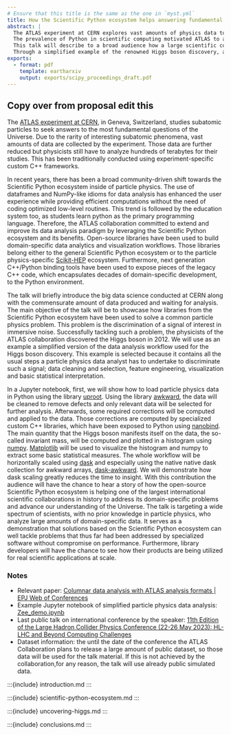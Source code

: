 ```yaml
---
# Ensure that this title is the same as the one in `myst.yml`
title: How the Scientific Python ecosystem helps answering fundamental questions of the Universe
abstract: |
  The ATLAS experiment at CERN explores vast amounts of physics data to answer the most fundamental questions of the Universe.
  The prevalence of Python in scientific computing motivated ATLAS to adopt it for its data analysis workflows while enhancing users' experience.
  This talk will describe to a broad audience how a large scientific collaboration leverages the power of the Scientific Python ecosystem to tackle domain-specific challenges and advance our understanding of the Cosmos.
  Through a simplified example of the renowned Higgs boson discovery, attendees will gain insights into the utilization of Python libraries to discriminate a signal in immersive noise, through tasks such as data cleaning, feature engineering, statistical interpretation and visualization at scale.
exports:
  - format: pdf
    template: eartharxiv
    output: exports/scipy_proceedings_draft.pdf
---
```


## Copy over from proposal edit this

The [ATLAS experiment at CERN](https://atlas.cern/), in Geneva, Switzerland, studies subatomic particles to seek answers to the most fundamental questions of the Universe.
Due to the rarity of interesting subatomic phenomena, vast amounts of data are collected by the experiment.
Those data are further reduced but physicists still have to analyze hundreds of terabytes for their studies.
This has been traditionally conducted using experiment-specific custom C++ frameworks.

In recent years, there has been a broad community-driven shift towards the Scientific Python ecosystem inside of particle physics.
The use of dataframes and NumPy-like idioms for data analysis has enhanced the user experience while providing efficient computations without the need of coding optimized low-level routines.
This trend is followed by the education system too, as students learn python as the primary programming language.
Therefore, the ATLAS collaboration committed to extend and improve its data analysis paradigm by leveraging the Scientific Python ecosystem and its benefits.
Open-source libraries have been used to build domain-specific data analytics and visualization workflows.
Those libraries belong either to the general Scientific Python ecosystem or to the particle physics-specific [Scikit-HEP](https://scikit-hep.org/) ecosystem.
Furthermore, next generation C++/Python binding tools have been used to expose pieces of the legacy C++ code, which encapsulates decades of domain-specific development, to the Python environment.

The talk will briefly introduce the big data science conducted at CERN along with the commensurate amount of data produced and waiting for analysis.
The main objective of the talk will be to showcase how libraries from the Scientific Python ecosystem have been used to solve a common particle physics problem.
This problem is the discrimination of a signal of interest in immersive noise. Successfully tackling such a problem, the physicists of the ATLAS collaboration discovered the Higgs boson in 2012.
We will use as an example a simplified version of the data analysis workflow used for the Higgs boson discovery.
This example is selected because it contains all the usual steps a particle physics data analyst has to undertake to discriminate such a signal; data cleaning and selection, feature engineering, visualization and basic statistical interpretation.

In a Jupyter notebook, first, we will show how to load particle physics data in Python using the library [uproot](https://github.com/scikit-hep/uproot5).
Using the library [awkward](https://github.com/scikit-hep/awkward), the data will be cleaned to remove defects and only relevant data will be selected for further analysis.
Afterwards, some required corrections will be computed and applied to the data.
Those corrections are computed by specialized custom C++ libraries, which have been exposed to Python using [nanobind](https://github.com/wjakob/nanobind).
The main quantity that the Higgs boson manifests itself on the data, the so-called invariant mass, will be computed and plotted in a histogram using [numpy](https://github.com/numpy/numpy).
[Matplotlib](https://github.com/matplotlib/matplotlib) will be used to visualize the histogram and numpy to extract some basic statistical measures.
The whole workflow will be horizontally scaled using [dask](https://github.com/dask/dask) and especially using the native native dask collection for awkward arrays, [dask-awkward](https://github.com/dask-contrib/dask-awkward).
We will demonstrate how dask scaling greatly reduces the time to insight.
With this contribution the audience will have the chance to hear a story of how the open-source Scientific Python ecosystem is helping one of the largest international scientific collaborations in history to address its domain-specific problems and advance our understanding of the Universe.
The talk is targeting a wide spectrum of scientists, with no prior knowledge in particle physics, who analyze large amounts of domain-specific data.
It serves as a demonstration that solutions based on the Scientific Python ecosystem can well tackle problems that thus far had been addressed by specialized software without compromise on performance.
Furthermore, library developers will have the chance to see how their products are being utilized for real scientific applications at scale.

### Notes

* Relevant paper: [Columnar data analysis with ATLAS analysis formats | EPJ Web of Conferences](http://dx.doi.org/10.1051/epjconf/202125103001)
* Example Jupyter notebook of simplified particle physics data analysis: [Zee_demo.ipynb](https://gitlab.cern.ch/gstark/pycolumnarprototype/-/blob/py_el_tool_test/Zee_demo.ipynb)
* Last public talk on international conference by the speaker: [11th Edition of the Large Hadron Collider Physics Conference (22-26 May 2023): HL-LHC and Beyond Computing Challenges](https://indico.cern.ch/event/1198609/contributions/5370078/)
* Dataset information: the until the date of the conference the ATLAS Collaboration plans to release a large amount of public dataset, so those data will be used for the talk material. If this is not achieved by the collaboration,for any reason, the talk will use already public simulated data.

:::{include} introduction.md
:::

:::{include} scientific-python-ecosystem.md
:::

:::{include} uncovering-higgs.md
:::

:::{include} conclusions.md
:::
